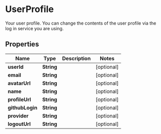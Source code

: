 

# UserProfile

Your user profile. You can change the contents of the user profile via the log in service you are using.

## Properties

Name | Type | Description | Notes
------------ | ------------- | ------------- | -------------
**userId** | **String** |  |  [optional]
**email** | **String** |  |  [optional]
**avatarUrl** | **String** |  |  [optional]
**name** | **String** |  |  [optional]
**profileUrl** | **String** |  |  [optional]
**githubLogin** | **String** |  |  [optional]
**provider** | **String** |  |  [optional]
**logoutUrl** | **String** |  |  [optional]



